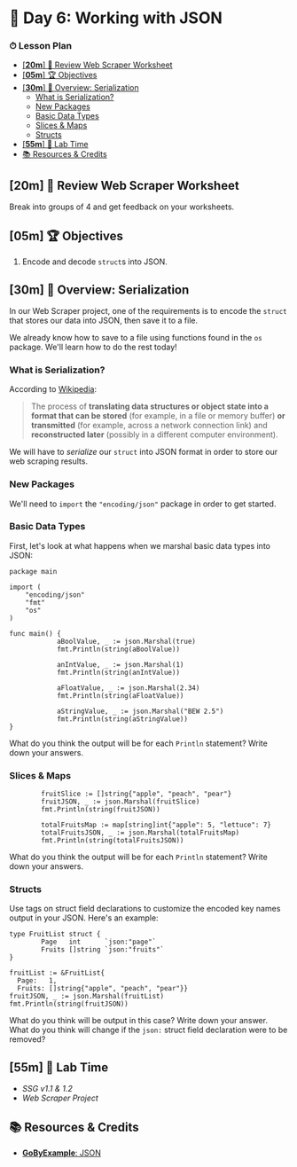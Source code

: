 # 📜 Day 6: Working with JSON

### ⏱ Lesson Plan

- [[**20m**] 💬 Review Web Scraper Worksheet](#20m--review-web-scraper-worksheet)
- [[**05m**] 🏆 Objectives](#05m--objectives)
- [[**30m**] 📖 Overview: Serialization](#30m--overview-serialization)
  - [What is Serialization?](#what-is-serialization)
  - [New Packages](#new-packages)
  - [Basic Data Types](#basic-data-types)
  - [Slices & Maps](#slices--maps)
  - [Structs](#structs)
- [[**55m**] 🧪 Lab Time](#55m--lab-time)
- [📚 Resources & Credits](#-resources--credits)

## [**20m**] 💬 Review Web Scraper Worksheet

Break into groups of 4 and get feedback on your worksheets.

## [**05m**] 🏆 Objectives

1. Encode and decode `struct`s into JSON.

## [**30m**] 📖 Overview: Serialization

In our Web Scraper project, one of the requirements is to encode the `struct` that stores our data into JSON, then save it to a file.

We already know how to save to a file using functions found in the `os` package. We'll learn how to do the rest today!

### What is Serialization?

According to [Wikipedia](https://en.wikipedia.org/wiki/Serialization):

> The process of **translating data structures or object state into a format that can be stored** (for example, in a file or memory buffer) **or transmitted** (for example, across a network connection link) and **reconstructed later** (possibly in a different computer environment).

We will have to _serialize_ our `struct` into JSON format in order to store our web scraping results.

### New Packages

We'll need to `import` the `"encoding/json"` package in order to get started.

### Basic Data Types

First, let's look at what happens when we marshal basic data types into JSON:

```golang
package main

import (
    "encoding/json"
    "fmt"
    "os"
)

func main() {
            aBoolValue, _ := json.Marshal(true)
            fmt.Println(string(aBoolValue))

            anIntValue, _ := json.Marshal(1)
            fmt.Println(string(anIntValue))

            aFloatValue, _ := json.Marshal(2.34)
            fmt.Println(string(aFloatValue))

            aStringValue, _ := json.Marshal("BEW 2.5")
            fmt.Println(string(aStringValue))
}
```

What do you think the output will be for each `Println` statement? Write down your answers.

### Slices & Maps

```golang
        fruitSlice := []string{"apple", "peach", "pear"}
        fruitJSON, _ := json.Marshal(fruitSlice)
        fmt.Println(string(fruitJSON))

        totalFruitsMap := map[string]int{"apple": 5, "lettuce": 7}
        totalFruitsJSON, _ := json.Marshal(totalFruitsMap)
        fmt.Println(string(totalFruitsJSON))
```

What do you think the output will be for each `Println` statement? Write down your answers.

### Structs

Use tags on struct field declarations to customize the encoded key names output in your JSON. Here's an example:

```golang
type FruitList struct {
        Page   int      `json:"page"`
        Fruits []string `json:"fruits"`
}

fruitList := &FruitList{
  Page:   1,
  Fruits: []string{"apple", "peach", "pear"}}
fruitJSON, _ := json.Marshal(fruitList)
fmt.Println(string(fruitJSON))
```

What do you think will be output in this case? Write down your answer.
What do you think will change if the `json:` struct field declaration were to be removed?

## [**55m**] 🧪 Lab Time

- *SSG v1.1 & 1.2*
- *Web Scraper Project*

## 📚 Resources & Credits

- [**GoByExample**: JSON](https://gobyexample.com/json)
